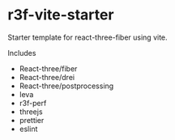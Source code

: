 # r3f-vite-starter
 Starter template for react-three-fiber using vite.

 Includes 
- React-three/fiber
- React-three/drei
- React-three/postprocessing
- leva
- r3f-perf
- threejs
- prettier
- eslint
